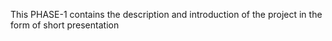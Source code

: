 
This PHASE-1 contains the description and introduction of the project in the form of short presentation
